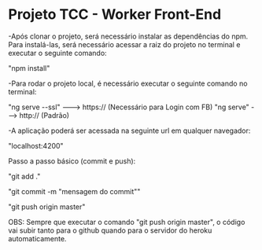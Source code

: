 # Projeto TCC - Worker Front-End

-Após clonar o projeto, será necessário instalar as dependências do npm. Para instalá-las, será necessário acessar a raiz do projeto no terminal e executar o seguinte comando:

  "npm install"

-Para rodar o projeto local, é necessário executar o seguinte comando no terminal:

  "ng serve --ssl" ---> https:// (Necessário para Login com FB)
  "ng serve" ---> http:// (Padrão)

-A aplicação poderá ser acessada na seguinte url em qualquer navegador: 
  
  "localhost:4200"

Passo a passo básico (commit e push):

"git add ."

"git commit -m "mensagem do commit""

"git push origin master"

OBS: Sempre que executar o comando "git push origin master", o código vai subir tanto para o github quando para o servidor do heroku automaticamente.
